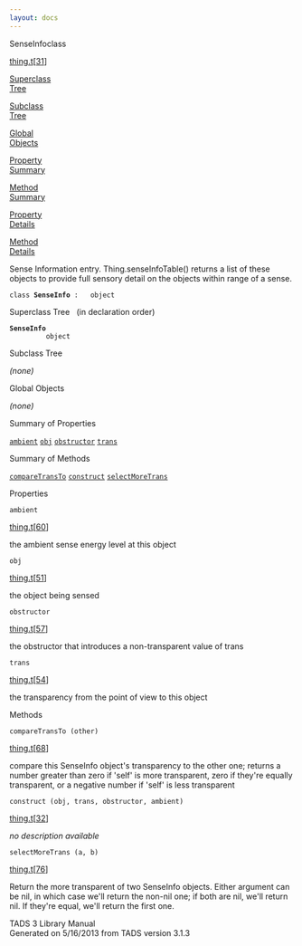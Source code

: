 ```yaml
---
layout: docs
---
```

<span class="title">SenseInfo</span><span class="type">class</span>

[thing.t](../file/thing.t.html)\[[31](../source/thing.t.html#31)\]

[Superclass  
Tree](#_SuperClassTree_)

[Subclass  
Tree](#_SubClassTree_)

[Global  
Objects](#_ObjectSummary_)

[Property  
Summary](#_PropSummary_)

[Method  
Summary](#_MethodSummary_)

[Property  
Details](#_Properties_)

[Method  
Details](#_Methods_)



Sense Information entry. Thing.senseInfoTable() returns a list of these
objects to provide full sensory detail on the objects within range of a
sense.

`class `**`SenseInfo`**` :   object`



<span id="_SuperClassTree_"></span>



<span class="hdln">Superclass Tree</span>   (in declaration order)



**`SenseInfo`**  
`         object`  
<span id="_SubClassTree_"></span>



<span class="hdln">Subclass Tree</span>  



*(none)* <span id="_ObjectSummary_"></span>



<span class="hdln">Global Objects</span>  



*(none)* <span id="_PropSummary_"></span>



<span class="hdln">Summary of Properties</span>  



[`ambient`](#ambient) [`obj`](#obj) [`obstructor`](#obstructor) [`trans`](#trans)

<span id="_MethodSummary_"></span>



<span class="hdln">Summary of Methods</span>  



[`compareTransTo`](#compareTransTo) [`construct`](#construct) [`selectMoreTrans`](#selectMoreTrans)

<span id="_Properties_"></span>



<span class="hdln">Properties</span>  



<span id="ambient"></span>

`ambient`

[thing.t](../file/thing.t.html)\[[60](../source/thing.t.html#60)\]



the ambient sense energy level at this object



<span id="obj"></span>

`obj`

[thing.t](../file/thing.t.html)\[[51](../source/thing.t.html#51)\]



the object being sensed



<span id="obstructor"></span>

`obstructor`

[thing.t](../file/thing.t.html)\[[57](../source/thing.t.html#57)\]



the obstructor that introduces a non-transparent value of trans



<span id="trans"></span>

`trans`

[thing.t](../file/thing.t.html)\[[54](../source/thing.t.html#54)\]



the transparency from the point of view to this object



<span id="_Methods_"></span>



<span class="hdln">Methods</span>  



<span id="compareTransTo"></span>

`compareTransTo (other)`

[thing.t](../file/thing.t.html)\[[68](../source/thing.t.html#68)\]



compare this SenseInfo object's transparency to the other one; returns a
number greater than zero if 'self' is more transparent, zero if they're
equally transparent, or a negative number if 'self' is less transparent



<span id="construct"></span>

`construct (obj, trans, obstructor, ambient)`

[thing.t](../file/thing.t.html)\[[32](../source/thing.t.html#32)\]



*no description available*



<span id="selectMoreTrans"></span>

`selectMoreTrans (a, b)`

[thing.t](../file/thing.t.html)\[[76](../source/thing.t.html#76)\]



Return the more transparent of two SenseInfo objects. Either argument
can be nil, in which case we'll return the non-nil one; if both are nil,
we'll return nil. If they're equal, we'll return the first one.





TADS 3 Library Manual  
Generated on 5/16/2013 from TADS version 3.1.3


